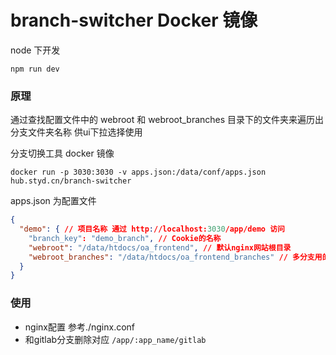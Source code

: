 # branch-switcher Docker 镜像


node 下开发

```shell
npm run dev
```

### 原理
通过查找配置文件中的 webroot 和 webroot_branches 目录下的文件夹来遍历出分支文件夹名称 供ui下拉选择使用

分支切换工具 docker 镜像

```
docker run -p 3030:3030 -v apps.json:/data/conf/apps.json hub.styd.cn/branch-switcher
```

apps.json 为配置文件

```json
{
  "demo": { // 项目名称 通过 http://localhost:3030/app/demo 访问
    "branch_key": "demo_branch", // Cookie的名称
    "webroot": "/data/htdocs/oa_frontend", // 默认nginx网站根目录
    "webroot_branches": "/data/htdocs/oa_frontend_branches" // 多分支用的根目录
  }
}
```

### 使用

* nginx配置 参考./nginx.conf
* 和gitlab分支删除对应 `/app/:app_name/gitlab`
